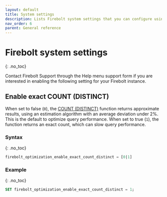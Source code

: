 ```yaml
---
layout: default
title: System settings
description: Lists Firebolt system settings that you can configure using SQL.
nav_order: 6
parent: General reference
---
```


# Firebolt system settings
{: .no_toc}

Contact Firebolt Support through the Help menu support form if you are interested in enabling the following setting for your Firebolt instance. 


## Enable exact COUNT (DISTINCT)

When set to false (`0`), the [COUNT (DISTINCT)](../sql-reference/functions-reference/count.md) function returns approximate results, using an estimation algorithm with an average deviation under 2%. This is the default to optimize query performance. When set to true (`1`), the function returns an exact count, which can slow query performance.

### Syntax  
{: .no_toc}

```sql
firebolt_optimization_enable_exact_count_distinct = [0|1]
```

### Example  
{: .no_toc}

```sql
SET firebolt_optimization_enable_exact_count_distinct = 1;
```
